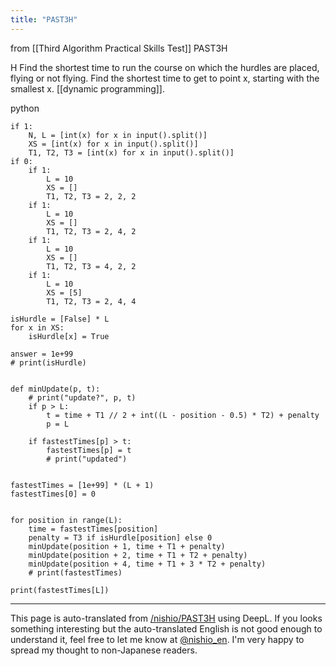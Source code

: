 ```yaml
---
title: "PAST3H"
---
```


from  [[Third Algorithm Practical Skills Test]]
PAST3H

H Find the shortest time to run the course on which the hurdles are placed, flying or not flying.
Find the shortest time to get to point x, starting with the smallest x. [[dynamic programming]].

python

```
if 1:
    N, L = [int(x) for x in input().split()]
    XS = [int(x) for x in input().split()]
    T1, T2, T3 = [int(x) for x in input().split()]
if 0:
    if 1:
        L = 10
        XS = []
        T1, T2, T3 = 2, 2, 2
    if 1:
        L = 10
        XS = []
        T1, T2, T3 = 2, 4, 2
    if 1:
        L = 10
        XS = []
        T1, T2, T3 = 4, 2, 2
    if 1:
        L = 10
        XS = [5]
        T1, T2, T3 = 2, 4, 4

isHurdle = [False] * L
for x in XS:
    isHurdle[x] = True

answer = 1e+99
# print(isHurdle)


def minUpdate(p, t):
    # print("update?", p, t)
    if p > L:
        t = time + T1 // 2 + int((L - position - 0.5) * T2) + penalty
        p = L

    if fastestTimes[p] > t:
        fastestTimes[p] = t
        # print("updated")


fastestTimes = [1e+99] * (L + 1)
fastestTimes[0] = 0


for position in range(L):
    time = fastestTimes[position]
    penalty = T3 if isHurdle[position] else 0
    minUpdate(position + 1, time + T1 + penalty)
    minUpdate(position + 2, time + T1 + T2 + penalty)
    minUpdate(position + 4, time + T1 + 3 * T2 + penalty)
    # print(fastestTimes)

print(fastestTimes[L])
```


---
This page is auto-translated from [/nishio/PAST3H](https://scrapbox.io/nishio/PAST3H) using DeepL. If you looks something interesting but the auto-translated English is not good enough to understand it, feel free to let me know at [@nishio_en](https://twitter.com/nishio_en). I'm very happy to spread my thought to non-Japanese readers.